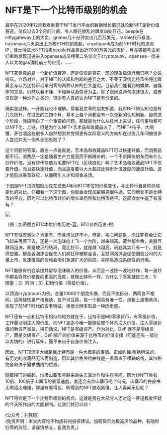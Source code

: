 # NFT是下一个比特币级别的机会

最早在2020年12月我看到若干NFT发行平台的数据增长情况就论断NFT是新价值赛道。仅仅过去3个月的时间，令人眼花缭乱的爆发四处开花。beeple在niftygateway上的大卖，grimes几十分钟卖出几百万美元，rarible代币暴涨，hashmask六天卖出上万枚ETH的销售额，cryptopunk成为前NFT时代的顶流IP，佳士得试水NFT拍卖beeple作品卖出近7000万美元的天价，月亮猫被考古家们重新发现迅速进入opensea成交榜第二名仅次于cryptopunk，opensea一度进入以太坊gas消耗前三的应用，……

NFT究竟真的是一个新价值赛道，还是仅仅是昙花一现的现象级流行而已呢？众说纷纭，立场对立。对于NFT的认知和判断的差异之大，不亚于深信比特币终将比肩黄金与认为比特币迟早归零的两种认知的巨大差距。目前我们能看到的媒体、自媒体的文章，仍然以看不懂、不理解以及惊讶为主，除了跟风说两句泡沫很大，或者仅仅是一种炒作之类的，很少有人真的认为NFT是有价值的。

确实是这样。一开始我也不理解。常看我文章的朋友知道，我对NFT的认知也是有几次跃升，在过去的三四个月，基本上每个月都会有一次全新的认知刷新。目前这个阶段，我搞明白了一个重要的问题，那就是为什么从技术上来说，任何事物都可以NFT化、上链，但是为什么NFT+艺术品和收藏品火了，而NFT+桔子、大闸蟹、茅台酒这些很多人自然想到并觉得更有实际意义的方向却在过去几年间被很多人尝试并无一例外全部失败了？

这个问题的答案，直白一点说就是，艺术品和收藏品NFT可以快速升值，而消费品都不行。消费品一定是随着生产力提高而不断降价的，一个不断降价的东西有什么炒作价值，没有炒作价值为毛要NFT化（区块链化）啊？艺术品和收藏品NFT不仅要升值，而且要快速升值，而且速度要以大大超过比特币升值速度的速度升值。这才能形成暴富效应，从而吸引人才和资金进场。

下图是NFT顶流加密朋克在过去4年间BTC本位的价格变化，与比特币自身的价格变化的对比。仔细看一下这个图，你就会发现加密朋克很牛逼，它的增长率是比特币的平方，因为它以比特币计价的增长率仍然和比特币持平。这简直太牛逼了有没有？

![](/images/2021/20210316-2.jpg)

（图：加密朋克BTC本位价格历史-蓝，BTC价格历史-橙）

NFT有没有泡沫？肯定有，而且泡沫还不小。但是，核心问题是，泡沫究竟会让它飞起来再落下去，还是一次泡沫向上飞一个台阶，越来越高。荷兰郁金香，美股互联网泡沫，都是破灭的结局。而比特币，就是越飞越高。问题其实只有一个，就是供应量。郁金香泡沫会促使人们疯狂种植郁金香，互联网泡沫会促使圈钱公司的大量上市，急速推高的价格会吸引急速扩大的供应，并随后造成系统性的坍塌。

NFT能够有机会承接并留存泡沫输入的价值，从而会一波接一波地炒作，每一波炒作都会将其价格推向更高的高度，就像比特币一样。为什么？答案就是三点：1）限量；2）时间；3）初始价值（零级价值）。

以顶流cryptopunk为例。总量10000个朋克头像，而且不能拆分、两两各不相同，这稀缺性是严格稀缺，且不可互换，每一个都具有唯一性。风格上是像素风，体现了前NFT时代的古老特征，用低分辨率彰显一种历史感。

NFT还有一点和比特币相似的地方就在于，比特币是M0零级货币，有零级价值，工作量证明注入的价值，而NFT是迄今唯一能够给整个体系注入价值、注入零级价值的新资产类型，换句话说，NFT是零级资产。作为对比，DeFi就不是零级资产，而是次级资产，DeFi资产的价值来源于比特币的价值支撑（可能还有一部分以太坊的）进行延伸，而不来自于自身价值注入。

因此，NFT顶流IP大幅跑赢比特币是一件大概率的事情。正如约翰·穆勒所说的，有历史的收藏品无法再制造，因此其价格供给曲线是一条垂直于横轴的线，其价格完全取决于需求曲线的位置。

​随着NFT的崛起，垃圾山寨币将越来越失去其​炒作和生存空间。因为炒NFT会有10倍、100倍于山寨币的暴富速度​，谁还会去炒山寨币呢？何况，山寨币的白皮书太晦涩太难懂，​哪里有看得见、听得到的NFT直观易懂、让人喜闻乐见呢？

NFT将会是下一个比特币级别的机会。这就是我在大部分人还对这一赛道极度怀疑的今天所作出的大胆预判。让我们拭目以待！

(公众号：刘教链) \
(免责声明：本文内容均不构成任何投资建议。加密货币为极高风险品种，有随时归零的风险，请谨慎参与，自我负责。)
